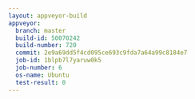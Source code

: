 ```yaml
---
layout: appveyor-build
appveyor:
  branch: master
  build-id: 50070242
  build-number: 720
  commit: 2e9a69dd5f4cd095ce693c9fda7a64a99c8184e7
  job-id: 1blpb7l7yaruw0k5
  job-number: 6
  os-name: Ubuntu
  test-result: 0
---
```

